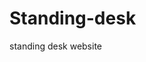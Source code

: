 # Standing-desk
standing desk website
<html lang="en">
<head>
      <meta charset="utf-8">
	  <title>
	        The standard desk
	  </title>
</head>
<body background="C:\Users\kethmina\Desktop\assignment 2/table.jpg" link="#fff" alink="#FFFFFF" vlink="#FFFFFF">
<br/> 

<html>
<head>
    <meta charset="utf-8">
	<meta name="viewport" content="width=device-width, initial-scale=1">
	<title>Navigation bar</title>
	<style type="text/css">
	   *{
	      text-decoration:none;
		 }
		 .navbar{
		   background:#000000; font-family:calibar;padding-right:15px;padding-left:15px;
		 }
		 .navdiv{
		   display:flex;align-items:center;justify-content:space-between;
		 }
		 .logo a{
		   font-size:35-px; font-weight:600; color:white;
		 }
		 li{
		    list-style:none;display:inline-block;
		 }
		 li a{
		    color:white;font-size:18px;font-weight:bold;margin-right:25px;
		}
		button{
		    background-color:#454545;margin-left:10px;border-radius:10px;padding:10px;width:180px;
		}
		button a{
		    color:white;font-weight:bold;font-size:15px;
		}
	
	</style>
	
	
</head>
<body>
     <nav class="navbar">
	 <div class="navdiv">
	 <div class="logo"><a href="#">STANDING DESKS</a></div>
	 <ul>
	    <button><li><a href="file:///C:/Users/kethmina/Desktop/assignment%202/Home%20page.html">Home</a></li></button>
		<button><li><a href="file:///C:/Users/kethmina/Desktop/assignment%202/rising%20desks.html">Rising Desks</a></li></button>
		<button><li><a href="file:///C:/Users/kethmina/Desktop/assignment%202/cart.html">Cart</a></li></button>
		<button><li><a href="file:///C:/Users/kethmina/Desktop/assignment%202/health%20benefits.html">Health Benefits</a></li></button>
		<button><li><a href="file:///C:/Users/kethmina/Desktop/assignment%202/contact%20us.html">Contact us</a></li></button>
	</ul>
	</nav>
	</div>
	</div>

</body>
</html>



<br/><br/>

<h1 align="center">
  <font face="loto" color="#FFFFFF" size="3"><br/><br/>
<p>1.Computer Desks:<br/>
-Posture Improvement: Properly designed computer desks encourage better posture by providing an ergonomic setup. This can reduce strain on your neck, back, and shoulders.<br/>
-Organization: Dedicated computer desks help keep your workspace organized. Having designated areas for your computer, keyboard, and other accessories can enhance productivity.<br/>
-Comfort: A comfortable desk with sufficient legroom and space for your computer and peripherals can prevent discomfort during long work hours.<br/>
-Reduced Clutter: Having a designated spot for your computer reduces clutter elsewhere in your living or working area.<br/><br/><br/><br/><br/>
2.Wooden Standing Desks:<br/><br/>
-Promotes Movement: Standing desks encourage you to change positions frequently. Alternating between sitting and standing can reduce sedentary behavior and improve circulation.<br/>
-Calorie Burn: While standing doesn’t burn significantly more calories than sitting, it does contribute to a more active lifestyle. Consider walking during breaks for additional calorie expenditure.<br/>
-Blood Sugar Regulation: Studies suggest that standing after meals helps regulate blood sugar levels more effectively than sitting.<br/>
-Productivity: Some people find that standing desks enhance focus, creativity, and overall productivity.<br/>
-Natural Beauty: Wooden standing desks add a touch of natural beauty to your workspace, creating a pleasant environment.<br/>
-Remember that individual experiences may vary, but incorporating these desks into your routine can positively impact your health and work habits. 🌟<br/><br/><br/><br/>

Sources:<br/>

--Harvard Health Blog<br/>
-Wooden Earth<br/>
-Wooden Earth<br/>
-Mayo Clinic<br/>
-Smithsonian</p>
<html>
<body>
<h1>visit this video</h1>
<iframe src="https://www.youtube.com/embed/m0ecRdZtJOY?autoplay=1" width="560" height="315" title="A YouTube video" frameborder="0" allowfullscreen></iframe>
</body>
</html>
<div class="footerBotton">
	<p>copyright &copy;2022 designed by <span class="designer">Risingdesks</p></div>
	</footer>
